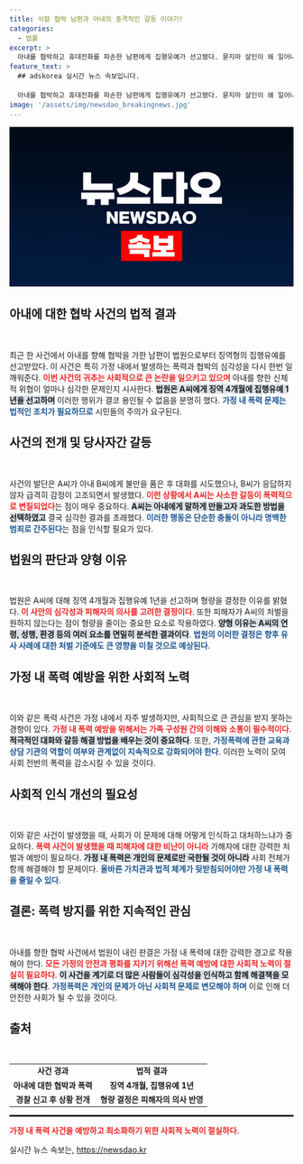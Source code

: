 ```yaml
---
title: 식칼 협박 남편과 아내의 충격적인 갈등 이야기!
categories:
  - 법률
excerpt: >
  아내를 협박하고 휴대전화를 파손한 남편에게 집행유예가 선고됐다. 묻지마 살인이 왜 일어나는지 알지?라며 식칼을 들었던 그는 결국 경찰에 신고당했다. 충격적인 가정의 Real Story!
feature_text: >
  ## adskorea 실시간 뉴스 속보입니다.

  아내를 협박하고 휴대전화를 파손한 남편에게 집행유예가 선고됐다. 묻지마 살인이 왜 일어나는지 알지?라며 식칼을 들었던 그는 결국 경찰에 신고당했다. 충격적인 가정의 Real Story!
image: '/assets/img/newsdao_breakingnews.jpg'
---
```


<p><img src="/assets/img/newsdao_breakingnews.jpg" alt="adskorea 속보" /></p>

<h2 data-ke-size="size26">아내에 대한 협박 사건의 법적 결과</h2>

<p data-ke-size="size16">&nbsp;</p>

<p>최근 한 사건에서 아내를 향해 협박을 가한 남편이 법원으로부터 징역형의 집행유예를 선고받았다. 이 사건은 특히 가정 내에서 발생하는 폭력과 협박의 심각성을 다시 한번 일깨워준다. <b><span style="color: #ee2323;">이번 사건의 귀추는 사회적으로 큰 논란을 일으키고 있으며</span></b> 아내를 향한 신체적 위협이 얼마나 심각한 문제인지 시사한다. <b><span style="background-color: #21538527;">법원은 A씨에게 징역 4개월에 집행유예 1년을 선고하며</span></b> 이러한 행위가 결코 용인될 수 없음을 분명히 했다. <b><span style="color: #1a5490;">가정 내 폭력 문제는 법적인 조치가 필요하므로</span></b> 시민들의 주의가 요구된다. </p>

<h2 data-ke-size="size26">사건의 전개 및 당사자간 갈등</h2>

<p data-ke-size="size16">&nbsp;</p>

<p>사건의 발단은 A씨가 아내 B씨에게 불만을 품은 후 대화를 시도했으나, B씨가 응답하지 않자 급격히 감정이 고조되면서 발생했다. <b><span style="color: #ee2323;">이런 상황에서 A씨는 사소한 갈등이 폭력적으로 변질되었다</span></b>는 점이 매우 중요하다. <b><span style="background-color: #21538527;">A씨는 아내에게 말하게 만들고자 과도한 방법을 선택하였고</span></b> 결국 심각한 결과를 초래했다. <b><span style="color: #1a5490;">이러한 행동은 단순한 충돌이 아니라 명백한 범죄로 간주된다</span></b>는 점을 인식할 필요가 있다. </p>

<h2 data-ke-size="size26">법원의 판단과 양형 이유</h2>

<p data-ke-size="size16">&nbsp;</p>

<p>법원은 A씨에 대해 징역 4개월과 집행유예 1년을 선고하며 형량을 결정한 이유를 밝혔다. <b><span style="color: #ee2323;">이 사안의 심각성과 피해자의 의사를 고려한 결정이다</span></b>. 또한 피해자가 A씨의 처벌을 원하지 않는다는 점이 형량을 줄이는 중요한 요소로 작용하였다. <b><span style="background-color: #21538527;">양형 이유는 A씨의 연령, 성행, 환경 등의 여러 요소를 면밀히 분석한 결과이다</span></b>. <b><span style="color: #1a5490;">법원의 이러한 결정은 향후 유사 사례에 대한 처벌 기준에도 큰 영향을 미칠 것으로 예상된다</span></b>. </p>

<h2 data-ke-size="size26">가정 내 폭력 예방을 위한 사회적 노력</h2>

<p data-ke-size="size16">&nbsp;</p>

<p>이와 같은 폭력 사건은 가정 내에서 자주 발생하지만, 사회적으로 큰 관심을 받지 못하는 경향이 있다. <b><span style="color: #ee2323;">가정 내 폭력 예방을 위해서는 가족 구성원 간의 이해와 소통이 필수적이다</span></b>. <b><span style="background-color: #21538527;">적극적인 대화와 갈등 해결 방법을 배우는 것이 중요하다</span></b>. 또한, <b><span style="color: #1a5490;">가정폭력에 관한 교육과 상담 기관의 역할이 여부와 관계없이 지속적으로 강화되어야 한다</span></b>. 이러한 노력이 모여 사회 전반의 폭력을 감소시킬 수 있을 것이다.</p>

<h2 data-ke-size="size26">사회적 인식 개선의 필요성</h2>

<p data-ke-size="size16">&nbsp;</p>

<p>이와 같은 사건이 발생했을 때, 사회가 이 문제에 대해 어떻게 인식하고 대처하느냐가 중요하다. <b><span style="color: #ee2323;">폭력 사건이 발생했을 때 피해자에 대한 비난이 아니라</span></b> 가해자에 대한 강력한 처벌과 예방이 필요하다. <b><span style="background-color: #21538527;">가정 내 폭력은 개인의 문제로만 국한될 것이 아니라</span></b> 사회 전체가 함께 해결해야 할 문제이다. <b><span style="color: #1a5490;">올바른 가치관과 법적 체계가 뒷받침되어야만 가정 내 폭력을 줄일 수 있다</span></b>. </p>

<h2 data-ke-size="size26">결론: 폭력 방지를 위한 지속적인 관심</h2>

<p data-ke-size="size16">&nbsp;</p>

<p>아내를 향한 협박 사건에서 법원이 내린 판결은 가정 내 폭력에 대한 강력한 경고로 작용해야 한다. <b><span style="color: #ee2323;">모든 가정의 안전과 평화를 지키기 위해선 폭력 예방에 대한 사회적 노력이 절실히 필요하다</span></b>. <b><span style="background-color: #21538527;">이 사건을 계기로 더 많은 사람들이 심각성을 인식하고 함께 해결책을 모색해야 한다</span></b>. <b><span style="color: #1a5490;">가정폭력은 개인의 문제가 아닌 사회적 문제로 변모해야 하며</span></b> 이로 인해 더 안전한 사회가 될 수 있을 것이다. </p>

<h2 data-ke-size="size26">출처</h2>

<p data-ke-size="size16">&nbsp;</p>

<table style="width: 100%; text-align: left;">
<tr>
<td style="text-align: center; height: 17px;"><b>사건 경과</b></td>
<td style="text-align: center; height: 17px;"><b>법적 결과</b></td>
</tr>
<tr>
<td style="text-align: center; height: 17px;"><b>아내에 대한 협박과 폭력</b></td>
<td style="text-align: center; height: 17px;"><b>징역 4개월, 집행유예 1년</b></td>
</tr>
<tr>
<td style="text-align: center; height: 17px;"><b>경찰 신고 후 상황 전개</b></td>
<td style="text-align: center; height: 17px;"><b>형량 결정은 피해자의 의사 반영</b></td>
</tr>
</table>

<hr style="border: 1px solid #000;"/> 

<p><b><span style="color: #ee2323;">가정 내 폭력 사건을 예방하고 최소화하기 위한 사회적 노력이 절실하다.</span></b> </p>
실시간 뉴스 속보는, <a href="https://newsdao.kr" rel="dofollow">https://newsdao.kr</a>


